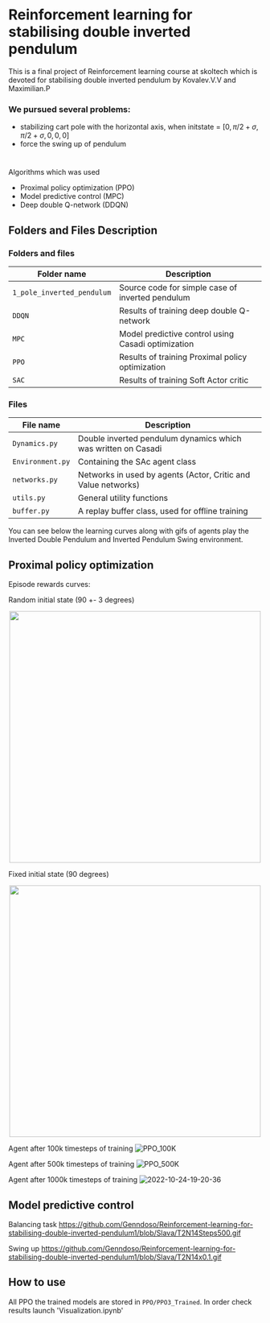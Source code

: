 # Reinforcement learning for stabilising double inverted pendulum
This is a final project of Reinforcement learning course at skoltech which is devoted for stabilising double inverted pendulum
by Kovalev.V.V and  Maximilian.P


### We pursued several problems:
* stabilizing cart pole with the horizontal axis, when initstate  = $[0,\pi / 2 + \sigma,\pi / 2 + \sigma,0,0,0]$
* force the swing up of pendulum


# 

Algorithms which was used
- Proximal policy optimization (PPO)
- Model predictive control (MPC)
- Deep double Q-network (DDQN)

## Folders and Files Description

### Folders and files

|Folder name       |                     Description                                    |
|------------------|--------------------------------------------------------------------|
|`1_pole_inverted_pendulum`             |  Source code for simple case of inverted pendulum                                           |
|`DDQN`            | Results of training deep double Q-network                               |
|`MPC`          | Model predictive control using Casadi optimization                 |
|`PPO`          |  Results of training Proximal policy optimization              |
|`SAC`          |  Results of training Soft Actor critic                 |


### Files

|File name            |                     Description                                    |
|---------------------|--------------------------------------------------------------------|
|`Dynamics.py`            | Double inverted pendulum dynamics which was written on Casadi    |
|`Environment.py`          | Containing the SAc agent class                                     |
|`networks.py`        | Networks in used by agents (Actor, Critic and Value networks)      |
|`utils.py`           | General utility functions                                          |
|`buffer.py`          | A replay buffer class, used for offline training                   |


You can see below the learning curves along with gifs of agents  play the Inverted Double Pendulum and Inverted Pendulum Swing environment.
## Proximal policy optimization 
Episode rewards curves:

Random initial state (90 +- 3 degrees)
<p align="center">
<img src="https://user-images.githubusercontent.com/53058704/197342315-3c3afa99-9ba3-4a4e-b0fa-f3119e7fe339.png" width="500">
</p>


Fixed initial state (90 degrees)
<p align="center">
<img  src="https://user-images.githubusercontent.com/53058704/197342642-01feb722-0eac-4e39-8b77-87731752b208.png" width="500">
</p>


Agent after 100k timesteps of training
![PPO_100K](https://user-images.githubusercontent.com/53058704/197342394-5273b20d-a462-4ffc-bd20-7fb08159e4ed.gif)


Agent after 500k timesteps of training
![PPO_500K](https://user-images.githubusercontent.com/53058704/197342398-55ca8314-a958-4e78-b3b6-6c6901a39e16.gif)


Agent after 1000k timesteps of training
![2022-10-24-19-20-36](https://user-images.githubusercontent.com/53058704/197576432-e5773292-9b62-4f3f-821b-2555f7183c58.gif)



## Model predictive control
Balancing task
https://github.com/Genndoso/Reinforcement-learning-for-stabilising-double-inverted-pendulum1/blob/Slava/T2N14Steps500.gif

Swing up
https://github.com/Genndoso/Reinforcement-learning-for-stabilising-double-inverted-pendulum1/blob/Slava/T2N14x0.1.gif


## How to use
All PPO the trained models are stored in `PPO/PPO3_Trained`. In order check results launch 'Visualization.ipynb'

